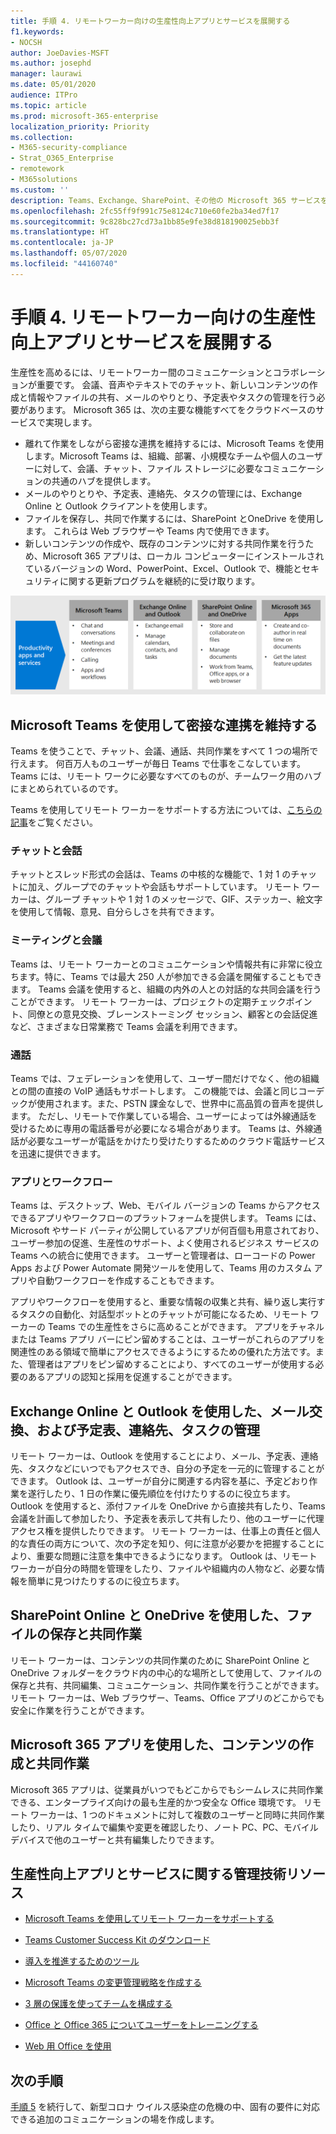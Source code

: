 ```yaml
---
title: 手順 4. リモートワーカー向けの生産性向上アプリとサービスを展開する
f1.keywords:
- NOCSH
author: JoeDavies-MSFT
ms.author: josephd
manager: laurawi
ms.date: 05/01/2020
audience: ITPro
ms.topic: article
ms.prod: microsoft-365-enterprise
localization_priority: Priority
ms.collection:
- M365-security-compliance
- Strat_O365_Enterprise
- remotework
- M365solutions
ms.custom: ''
description: Teams、Exchange、SharePoint、その他の Microsoft 365 サービスを利用することで、ユーザーの生産性を向上できます。
ms.openlocfilehash: 2fc55ff9f991c75e8124c710e60fe2ba34ed7f17
ms.sourcegitcommit: 9c828bc27cd73a1bb85e9fe38d818190025ebb3f
ms.translationtype: HT
ms.contentlocale: ja-JP
ms.lasthandoff: 05/07/2020
ms.locfileid: "44160740"
---
```

# <a name="step-4-deploy-remote-worker-productivity-apps-and-services"></a>手順 4. リモートワーカー向けの生産性向上アプリとサービスを展開する

生産性を高めるには、リモートワーカー間のコミュニケーションとコラボレーションが重要です。 会議、音声やテキストでのチャット、新しいコンテンツの作成と情報やファイルの共有、メールのやりとり、予定表やタスクの管理を行う必要があります。 Microsoft 365 は、次の主要な機能すべてをクラウドベースのサービスで実現します。

- 離れて作業をしながら密接な連携を維持するには、Microsoft Teams を使用します。Microsoft Teams は、組織、部署、小規模なチームや個人のユーザーに対して、会議、チャット、ファイル ストレージに必要なコミュニケーションの共通のハブを提供します。 
- メールのやりとりや、予定表、連絡先、タスクの管理には、Exchange Online と Outlook クライアントを使用します。
- ファイルを保存し、共同で作業するには、SharePoint とOneDrive を使用します。 これらは Web ブラウザーや Teams 内で使用できます。
- 新しいコンテンツの作成や、既存のコンテンツに対する共同作業を行うため、Microsoft 365 アプリは、ローカル コンピューターにインストールされているバージョンの Word、PowerPoint、Excel、Outlook で、機能とセキュリティに関する更新プログラムを継続的に受け取ります。

![Teams、Outlook、SharePoint、OneDrive、Microsoft 365 アプリを使用して生産性を維持する](../media/empower-people-to-work-remotely/remote-workers-productivity-grid.png)

## <a name="keep-people-connected-with-microsoft-teams"></a>Microsoft Teams を使用して密接な連携を維持する

Teams を使うことで、チャット、会議、通話、共同作業をすべて 1 つの場所で行えます。 何百万人ものユーザーが毎日 Teams で仕事をこなしています。Teams には、リモート ワークに必要なすべてのものが、チームワーク用のハブにまとめられているのです。 

Teams を使用してリモート ワーカーをサポートする方法については、[こちらの記事](https://docs.microsoft.com/microsoftteams/support-remote-work-with-teams)をご覧ください。 

### <a name="chat-and-conversations"></a>チャットと会話

チャットとスレッド形式の会話は、Teams の中核的な機能で、1 対 1 のチャットに加え、グループでのチャットや会話もサポートしています。 リモート ワーカーは、グループ チャットや 1 対 1 のメッセージで、GIF、ステッカー、絵文字を使用して情報、意見、自分らしさを共有できます。

### <a name="meetings-and-conferencing"></a>ミーティングと会議 

Teams は、リモート ワーカーとのコミュニケーションや情報共有に非常に役立ちます。特に、Teams では最大 250 人が参加できる会議を開催することもできます。 Teams 会議を使用すると、組織の内外の人との対話的な共同会議を行うことができます。 リモート ワーカーは、プロジェクトの定期チェックポイント、同僚との意見交換、ブレーンストーミング セッション、顧客との会話促進など、さまざまな日常業務で Teams 会議を利用できます。 

### <a name="calling"></a>通話

Teams では、フェデレーションを使用して、ユーザー間だけでなく、他の組織との間の直接の VoIP 通話もサポートします。 この機能では、会議と同じコーデックが使用されます。また、PSTN 課金なしで、世界中に高品質の音声を提供します。 ただし、リモートで作業している場合、ユーザーによっては外線通話を受けるために専用の電話番号が必要になる場合があります。 Teams は、外線通話が必要なユーザーが電話をかけたり受けたりするためのクラウド電話サービスを迅速に提供できます。

### <a name="apps-and-workflows"></a>アプリとワークフロー

Teams は、デスクトップ、Web、モバイル バージョンの Teams からアクセスできるアプリやワークフローのプラットフォームを提供します。 Teams には、Microsoft やサード パーティが公開しているアプリが何百個も用意されており、ユーザー参加の促進、生産性のサポート、よく使用されるビジネス サービスの Teams への統合に使用できます。 ユーザーと管理者は、ローコードの Power Apps および Power Automate 開発ツールを使用して、Teams 用のカスタム アプリや自動ワークフローを作成することもできます。

アプリやワークフローを使用すると、重要な情報の収集と共有、繰り返し実行するタスクの自動化、対話型ボットとのチャットが可能になるため、リモート ワーカーの Teams での生産性をさらに高めることができます。 アプリをチャネルまたは Teams アプリ バーにピン留めすることは、ユーザーがこれらのアプリを関連性のある領域で簡単にアクセスできるようにするための優れた方法です。また、管理者はアプリをピン留めすることにより、すべてのユーザーが使用する必要のあるアプリの認知と採用を促進することができます。

## <a name="exchange-email-and-manage-calendars-contacts-and-tasks-with-exchange-online-and-outlook"></a>Exchange Online と Outlook を使用した、メール交換、および予定表、連絡先、タスクの管理

リモート ワーカーは、Outlook を使用することにより、メール、予定表、連絡先、タスクなどにいつでもアクセスでき、自分の予定を一元的に管理することができます。 Outlook は、ユーザーが自分に関連する内容を基に、予定どおり作業を遂行したり、1 日の作業に優先順位を付けたりするのに役立ちます。 Outlook を使用すると、添付ファイルを OneDrive から直接共有したり、Teams 会議を計画して参加したり、予定表を表示して共有したり、他のユーザーに代理アクセス権を提供したりできます。 リモート ワーカーは、仕事上の責任と個人的な責任の両方について、次の予定を知り、何に注意が必要かを把握することにより、重要な問題に注意を集中できるようになります。 Outlook は、リモート ワーカーが自分の時間を管理をしたり、ファイルや組織内の人物など、必要な情報を簡単に見つけたりするのに役立ちます。 

## <a name="store-and-collaborate-on-files-with-sharepoint-online-and-onedrive"></a>SharePoint Online と OneDrive を使用した、ファイルの保存と共同作業

リモート ワーカーは、コンテンツの共同作業のために SharePoint Online と OneDrive フォルダーをクラウド内の中心的な場所として使用して、ファイルの保存と共有、共同編集、コミュニケーション、共同作業を行うことができます。 リモート ワーカーは、Web ブラウザー、Teams、Office アプリのどこからでも安全に作業を行うことができます。

## <a name="create-and-collaborate-on-content-with-microsoft-365-apps"></a>Microsoft 365 アプリを使用した、コンテンツの作成と共同作業

Microsoft 365 アプリは、従業員がいつでもどこからでもシームレスに共同作業できる、エンタープライズ向けの最も生産的かつ安全な Office 環境です。 リモート ワーカーは、1 つのドキュメントに対して複数のユーザーと同時に共同作業したり、リアル タイムで編集や変更を確認したり、ノート PC、PC、モバイル デバイスで他のユーザーと共有編集したりできます。

## <a name="admin-technical-resources-for-productivity-apps-and-services"></a>生産性向上アプリとサービスに関する管理技術リソース

- [Microsoft Teams を使用してリモート ワーカーをサポートする](https://docs.microsoft.com/microsoftteams/support-remote-work-with-teams)
- [Teams Customer Success Kit のダウンロード](https://www.microsoft.com/download/details.aspx?id=54244)
- [導入を推進するためのツール](https://docs.microsoft.com/microsoftteams/adopt-tools-and-downloads) 
- [Microsoft Teams の変更管理戦略を作成する](https://docs.microsoft.com/MicrosoftTeams/change-management-strategy)
- [3 層の保護を使ってチームを構成する](configure-teams-three-tiers-protection.md)

- [Office と Office 365 についてユーザーをトレーニングする](https://support.office.com/article/train-your-users-on-office-and-microsoft-365-7cba3c97-7f19-46ed-a1c6-763971a26c2)
- [Web 用 Office を使用](https://support.microsoft.com/office/get-started-with-office-for-the-web-in-microsoft-365-5622c7c9-721d-4b3d-8cb9-a7276c2470e5)

## <a name="next-step"></a>次の手順

[手順 5](empower-people-to-work-remotely-communication-venues.md) を続行して、新型コロナ ウイルス感染症の危機の中、固有の要件に対応できる追加のコミュニケーションの場を作成します。
